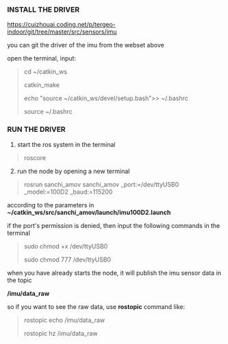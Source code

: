 ### INSTALL THE DRIVER

https://cuizhouai.coding.net/p/tergeo-indoor/git/tree/master/src/sensors/imu


you can git the driver of the imu from the webset above

open the terminal, input:

> cd ~/catkin_ws
>
> catkin_make
>
> echo "source ~/catkin_ws/devel/setup.bash">> ~/.bashrc
>
> source ~/.bashrc

### RUN THE DRIVER

1. start the ros system in the terminal

> roscore

2. run the node by opening a new terminal

> rosrun sanchi_amov sanchi_amov _port:=/dev/ttyUSB0 _model:=100D2 _baud:=115200

  according to the parameters in   **~/catkin_ws/src/sanchi_amov/launch/imu100D2.launch**

if the port's permission is denied, then input the following commands in the terminal

> sudo chmod +x /dev/ttyUSB0
>
> sudo chmod 777 /dev/ttyUSB0

when you have already starts the node, it will publish the imu sensor data in the topic

**/imu/data_raw**

so if you want to see the raw data, use **rostopic** command like:

> rostopic echo /imu/data_raw
>
> rostopic hz /imu/data_raw